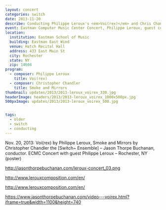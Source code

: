 ```yaml
---
layout: concert
categories: switch
date: 2013-11-20
describe: Conducting Philippe Leroux's <em>Voi(rex)</em> and Chris Chandler's <em>Smoke and Mirrors</em>, [Switch~ Ensemble].
event: Eastman Computer Music Center Concert, Philippe Leroux, guest composer.
location:
  institution: Eastman School of Music
  building: Eastman East Wind
  venue: Hatch Recital Hall
  address: 433 East Main St
  city: Rochester
  state: NY
  zip: 14604
program:
  - composer: Philippe Leroux
    title: Voi(rex)
  - composer: Christopher Chandler
    title: Smoke and Mirrors
thumbnail: updates/2013/2013-leroux_voirex_330.jpg
headerImage: headers/2013/2013-leroux_voirex_1000x500px.jpg
500pxImage: updates/2013/2013-leroux_voirex_500.jpg


tags:
  - older
  - switch
  - conducting
---
```


Nov. 20, 2013: Voi(rex) by Philippe Leroux, Smoke and Mirrors by Christopher Chandler the [Switch~ Ensemble] – Jason Thorpe Buchanan, conductor. ECMC Concert with guest Philippe Leroux – Rochester, NY (poster)

http://jasonthorpebuchanan.com/leroux-concert_03.png

http://www.lerouxcomposition.com/en/

http://www.lerouxcomposition.com/en/

https://www.jasonthorpebuchanan.com/video---voirex.html?iframe=true&width=1100&height=740

